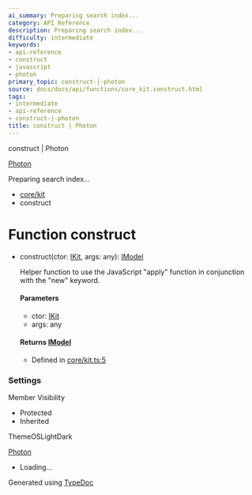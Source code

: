 ```yaml
---
ai_summary: Preparing search index...
category: API Reference
description: Preparing search index...
difficulty: intermediate
keywords:
- api-reference
- construct
- javascript
- photon
primary_topic: construct-|-photon
source: docs/docs/api/functions/core_kit.construct.html
tags:
- intermediate
- api-reference
- construct-|-photon
title: construct | Photon
---
```

construct | Photon

[Photon](../index.md)




Preparing search index...

* [core/kit](../modules/core_kit.md)
* construct

# Function construct

* construct(ctor: [IKit](../interfaces/core_maker.IKit.md), args: any): [IModel](../interfaces/core_schema.IModel.md)

  Helper function to use the JavaScript "apply" function in conjunction with the "new" keyword.

  #### Parameters

  + ctor: [IKit](../interfaces/core_maker.IKit.md)
  + args: any

  #### Returns [IModel](../interfaces/core_schema.IModel.md)

  + Defined in [core/kit.ts:5](https://github.com/mwhite454/photon/blob/main/packages/photon/src/core/kit.ts#L5)

### Settings

Member Visibility

* Protected
* Inherited

ThemeOSLightDark

[Photon](../index.md)

* Loading...

Generated using [TypeDoc](https://typedoc.org/)
